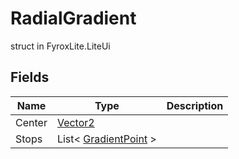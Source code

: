 # RadialGradient
struct in FyroxLite.LiteUi
## Fields
| Name | Type | Description |
|---|---|---|
| Center | [Vector2](../LiteMath/Vector2.md) |  |
| Stops | List< [GradientPoint](../LiteUi/GradientPoint.md) > |  |

